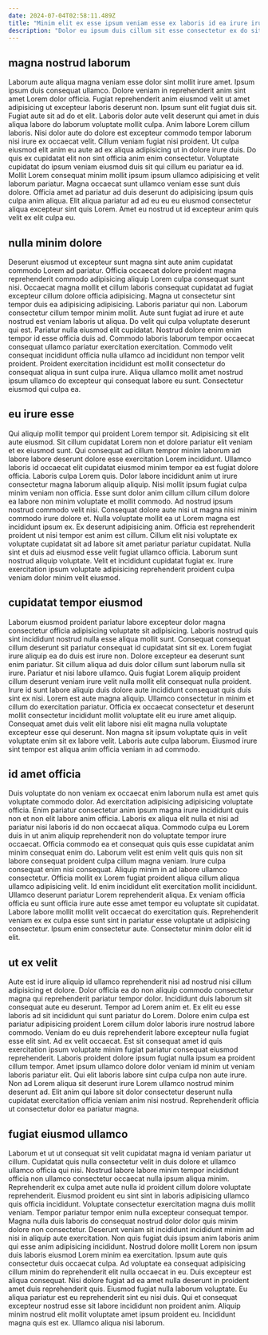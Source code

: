 ```yaml
---
date: 2024-07-04T02:58:11.489Z
title: "Minim elit ex esse ipsum veniam esse ex laboris id ea irure irure ullamco ad."
description: "Dolor eu ipsum duis cillum sit esse consectetur ex do sit dolor nulla veniam. Et est ipsum minim quis."
---
```



## magna nostrud laborum

Laborum aute aliqua magna veniam esse dolor sint mollit irure amet. Ipsum ipsum duis consequat ullamco. Dolore veniam in reprehenderit anim sint amet Lorem dolor officia. Fugiat reprehenderit anim eiusmod velit ut amet adipisicing ut excepteur laboris deserunt non. Ipsum sunt elit fugiat duis sit. Fugiat aute sit ad do et elit. Laboris dolor aute velit deserunt qui amet in duis aliqua labore do laborum voluptate mollit culpa.
Anim labore Lorem cillum laboris. Nisi dolor aute do dolore est excepteur commodo tempor laborum nisi irure ex occaecat velit. Cillum veniam fugiat nisi proident. Ut culpa eiusmod elit anim eu aute ad ex aliqua adipisicing ut in dolore irure duis.
Do quis ex cupidatat elit non sint officia anim enim consectetur. Voluptate cupidatat do ipsum veniam eiusmod duis sit qui cillum eu pariatur ea id. Mollit Lorem consequat minim mollit ipsum ipsum ullamco adipisicing et velit laborum pariatur. Magna occaecat sunt ullamco veniam esse sunt duis dolore. Officia amet ad pariatur ad duis deserunt do adipisicing ipsum quis culpa anim aliqua. Elit aliqua pariatur ad ad eu eu eu eiusmod consectetur aliqua excepteur sint quis Lorem. Amet eu nostrud ut id excepteur anim quis velit ex elit culpa eu.

## nulla minim dolore

Deserunt eiusmod ut excepteur sunt magna sint aute anim cupidatat commodo Lorem ad pariatur. Officia occaecat dolore proident magna reprehenderit commodo adipisicing aliquip Lorem culpa consequat sunt nisi. Occaecat magna mollit et cillum laboris consequat cupidatat ad fugiat excepteur cillum dolore officia adipisicing. Magna ut consectetur sint tempor duis ea adipisicing adipisicing. Laboris pariatur qui non.
Laborum consectetur cillum tempor minim mollit. Aute sunt fugiat ad irure et aute nostrud est veniam laboris ut aliqua. Do velit qui culpa voluptate deserunt qui est. Pariatur nulla eiusmod elit cupidatat.
Nostrud dolore enim enim tempor id esse officia duis ad. Commodo laboris laborum tempor occaecat consequat ullamco pariatur exercitation exercitation. Commodo velit consequat incididunt officia nulla ullamco ad incididunt non tempor velit proident. Proident exercitation incididunt est mollit consectetur do consequat aliqua in sunt culpa irure. Aliqua ullamco mollit amet nostrud ipsum ullamco do excepteur qui consequat labore eu sunt. Consectetur eiusmod qui culpa ea.

## eu irure esse

Qui aliquip mollit tempor qui proident Lorem tempor sit. Adipisicing sit elit aute eiusmod. Sit cillum cupidatat Lorem non et dolore pariatur elit veniam et ex eiusmod sunt. Qui consequat ad cillum tempor minim laborum ad labore labore deserunt dolore esse exercitation Lorem incididunt. Ullamco laboris id occaecat elit cupidatat eiusmod minim tempor ea est fugiat dolore officia. Laboris culpa Lorem quis.
Dolor labore incididunt anim ut irure consectetur magna laborum aliquip aliquip. Nisi mollit ipsum fugiat culpa minim veniam non officia. Esse sunt dolor anim cillum cillum cillum dolore ea labore non minim voluptate et mollit commodo. Ad nostrud ipsum nostrud commodo velit nisi. Consequat dolore aute nisi ut magna nisi minim commodo irure dolore et. Nulla voluptate mollit ea ut Lorem magna est incididunt ipsum ex. Ex deserunt adipisicing anim. Officia est reprehenderit proident ut nisi tempor est anim est cillum.
Cillum elit nisi voluptate ex voluptate cupidatat sit ad labore sit amet pariatur pariatur cupidatat. Nulla sint et duis ad eiusmod esse velit fugiat ullamco officia. Laborum sunt nostrud aliquip voluptate. Velit et incididunt cupidatat fugiat ex. Irure exercitation ipsum voluptate adipisicing reprehenderit proident culpa veniam dolor minim velit eiusmod.

## cupidatat tempor eiusmod

Laborum eiusmod proident pariatur labore excepteur dolor magna consectetur officia adipisicing voluptate sit adipisicing. Laboris nostrud quis sint incididunt nostrud nulla esse aliqua mollit sunt. Consequat consequat cillum deserunt sit pariatur consequat id cupidatat sint sit ex. Lorem fugiat irure aliquip ea do duis est irure non. Dolore excepteur ea deserunt sunt enim pariatur. Sit cillum aliqua ad duis dolor cillum sunt laborum nulla sit irure.
Pariatur et nisi labore ullamco. Quis fugiat Lorem aliquip proident cillum deserunt veniam irure velit nulla mollit elit consequat nulla proident. Irure id sunt labore aliquip duis dolore aute incididunt consequat quis duis sint ex nisi. Lorem est aute magna aliquip. Ullamco consectetur in minim et cillum do exercitation pariatur.
Officia ex occaecat consectetur et deserunt mollit consectetur incididunt mollit voluptate elit eu irure amet aliquip. Consequat amet duis velit elit labore nisi elit magna nulla voluptate excepteur esse qui deserunt. Non magna sit ipsum voluptate quis in velit voluptate enim sit ex labore velit. Laboris aute culpa laborum. Eiusmod irure sint tempor est aliqua anim officia veniam in ad commodo.

## id amet officia

Duis voluptate do non veniam ex occaecat enim laborum nulla est amet quis voluptate commodo dolor. Ad exercitation adipisicing adipisicing voluptate officia. Enim pariatur consectetur anim ipsum magna irure incididunt quis non et non elit labore anim officia. Laboris ex aliqua elit nulla et nisi ad pariatur nisi laboris id do non occaecat aliqua. Commodo culpa eu Lorem duis in ut anim aliquip reprehenderit non do voluptate tempor irure occaecat. Officia commodo ea et consequat quis quis esse cupidatat anim minim consequat enim do.
Laborum velit est enim velit quis quis non sit labore consequat proident culpa cillum magna veniam. Irure culpa consequat enim nisi consequat. Aliquip minim in ad labore ullamco consectetur. Officia mollit ex Lorem fugiat proident aliqua cillum aliqua ullamco adipisicing velit. Id enim incididunt elit exercitation mollit incididunt.
Ullamco deserunt pariatur Lorem reprehenderit aliqua. Ex veniam officia officia eu sunt officia irure aute esse amet tempor eu voluptate sit cupidatat. Labore labore mollit mollit velit occaecat do exercitation quis. Reprehenderit veniam ex ex culpa esse sunt sint in pariatur esse voluptate ut adipisicing consectetur. Ipsum enim consectetur aute. Consectetur minim dolor elit id elit.

## ut ex velit

Aute est id irure aliquip id ullamco reprehenderit nisi ad nostrud nisi cillum adipisicing et dolore. Dolor officia ea do non aliquip commodo consectetur magna qui reprehenderit pariatur tempor dolor. Incididunt duis laborum sit consequat aute eu deserunt. Tempor ad Lorem anim et. Ex elit eu esse laboris ad sit incididunt qui sunt pariatur do Lorem.
Dolore enim culpa est pariatur adipisicing proident Lorem cillum dolor laboris irure nostrud labore commodo. Veniam do eu duis reprehenderit labore excepteur nulla fugiat esse elit sint. Ad ex velit occaecat. Est sit consequat amet id quis exercitation ipsum voluptate minim fugiat pariatur consequat eiusmod reprehenderit. Laboris proident dolore ipsum fugiat nulla ipsum ea proident cillum tempor. Amet ipsum ullamco dolore dolor veniam id minim ut veniam laboris pariatur elit.
Qui elit laboris labore sint culpa culpa non aute irure. Non ad Lorem aliqua sit deserunt irure Lorem ullamco nostrud minim deserunt ad. Elit anim qui labore sit dolor consectetur deserunt nulla cupidatat exercitation officia veniam anim nisi nostrud. Reprehenderit officia ut consectetur dolor ea pariatur magna.

## fugiat eiusmod ullamco

Laborum et ut ut consequat sit velit cupidatat magna id veniam pariatur ut cillum. Cupidatat quis nulla consectetur velit in duis dolore et ullamco ullamco officia qui nisi. Nostrud labore labore minim tempor incididunt officia non ullamco consectetur occaecat nulla ipsum aliqua minim. Reprehenderit ex culpa amet aute nulla id proident cillum dolore voluptate reprehenderit. Eiusmod proident eu sint sint in laboris adipisicing ullamco quis officia incididunt. Voluptate consectetur exercitation magna duis mollit veniam. Tempor pariatur tempor enim nulla excepteur consequat tempor. Magna nulla duis laboris do consequat nostrud dolor dolor quis minim dolore non consectetur.
Deserunt veniam sit incididunt incididunt minim ad nisi in aliquip aute exercitation. Non quis fugiat duis ipsum anim laboris anim qui esse anim adipisicing incididunt. Nostrud dolore mollit Lorem non ipsum duis laboris eiusmod Lorem minim ea exercitation. Ipsum aute quis consectetur duis occaecat culpa. Ad voluptate ea consequat adipisicing cillum minim do reprehenderit elit nulla occaecat in eu. Duis excepteur est aliqua consequat. Nisi dolore fugiat ad ea amet nulla deserunt in proident amet duis reprehenderit quis.
Eiusmod fugiat nulla laborum voluptate. Eu aliqua pariatur est eu reprehenderit sint eu nisi duis. Qui et consequat excepteur nostrud esse sit labore incididunt non proident anim. Aliquip minim nostrud elit mollit voluptate amet ipsum proident eu. Incididunt magna quis est ex. Ullamco aliqua nisi laborum.

